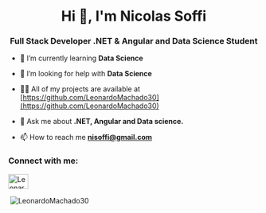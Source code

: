 <h1 align="center">Hi 👋, I'm Nicolas Soffi</h1>
<h3 align="center">Full Stack Developer .NET & Angular and Data Science Student</h3>

- 🌱 I’m currently learning **Data Science**

- 🤝 I’m looking for help with **Data Science**

- 👨‍💻 All of my projects are available at [https://github.com/LeonardoMachado30](https://github.com/LeonardoMachado30)

- 💬 Ask me about **.NET, Angular and Data science.**

- 📫 How to reach me **nisoffi@gmail.com**

<h3 align="left">Connect with me:</h3>
<p align="left">
<a href="https://www.linkedin.com/in/flavio-leonardo-ads/" target="blank"><img align="center" src="https://cdn.jsdelivr.net/npm/simple-icons@3.0.1/icons/linkedin.svg" alt="LeonardoMachado30" height="30" width="40" /></a>
</p>


<!--<p><img align="left" src="https://github-readme-stats.vercel.app/api/top-langs?username=nic1611&show_icons=true&theme=dracula&locale=en&layout=compact" alt="nic1611" /></p>-->

<p>&nbsp;<img align="center" src="https://github-readme-stats.vercel.app/api?username=LeonardoMachado30&show_icons=true&theme=dark&locale=en&hide=total-issues,contributed-to" alt="LeonardoMachado30" /></p>

